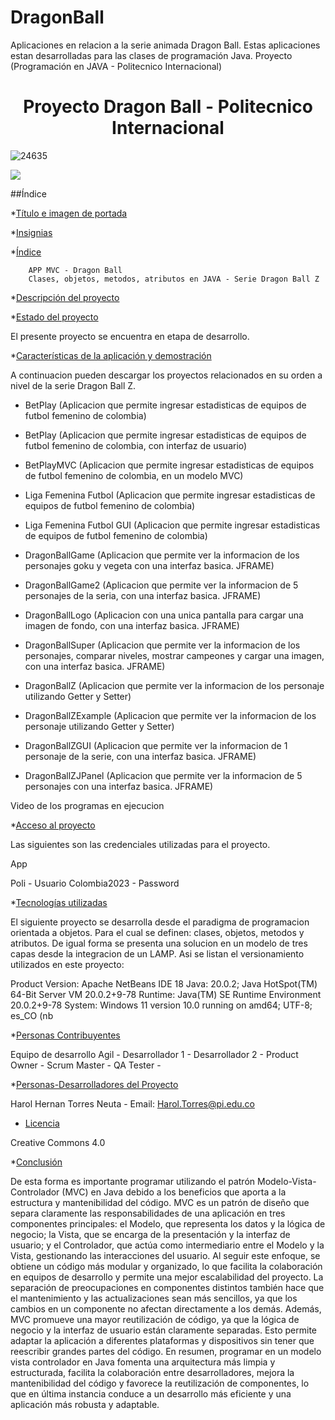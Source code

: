 # DragonBall
Aplicaciones en relacion a la serie animada Dragon Ball. Estas aplicaciones estan desarrolladas para las clases de programación Java. 
Proyecto (Programación en JAVA - Politecnico Internacional) 

<h1 align="center"> Proyecto Dragon Ball - Politecnico Internacional </h1>


![24635](https://github.com/Harol003/DragonBall/assets/66041310/4d65702b-8d69-42b6-921f-c22a3e51d076)




   <img src="https://img.shields.io/badge/STATUS-EN%20DESAROLLO-green">
 </p>
 



##Índice

*[Título e imagen de portada](#Título-e-imagen-de-portada)

*[Insignias](#insignias)

*[Índice](#índice)

        APP MVC - Dragon Ball 
        Clases, objetos, metodos, atributos en JAVA - Serie Dragon Ball Z

*[Descripción del proyecto](#descripción-del-proyecto)

*[Estado del proyecto](#Estado-del-proyecto)

El presente proyecto se encuentra en etapa de desarrollo.

*[Características de la aplicación y demostración](#Características-de-la-aplicación-y-demostración)

A continuacion pueden descargar los proyectos relacionados en su orden a nivel de la serie Dragon Ball Z.

- BetPlay (Aplicacion que permite ingresar estadisticas de equipos de futbol femenino de colombia)
- BetPlay (Aplicacion que permite ingresar estadisticas de equipos de futbol femenino de colombia, con interfaz de usuario)
- BetPlayMVC (Aplicacion que permite ingresar estadisticas de equipos de futbol femenino de colombia, en un modelo MVC)
- Liga Femenina Futbol (Aplicacion que permite ingresar estadisticas de equipos de futbol femenino de colombia)
- Liga Femenina Futbol GUI (Aplicacion que permite ingresar estadisticas de equipos de futbol femenino de colombia)

- DragonBallGame        (Aplicacion que permite ver la informacion de los personajes goku y vegeta con una interfaz basica. JFRAME)
- DragonBallGame2       (Aplicacion que permite ver la informacion de 5 personajes de la seria, con una interfaz basica. JFRAME)
- DragonBallLogo        (Aplicacion con una unica pantalla para cargar una imagen de fondo, con una interfaz basica. JFRAME)
- DragonBallSuper       (Aplicacion que permite ver la informacion de los personajes, comparar niveles, mostrar campeones  y cargar una imagen, con una interfaz basica. JFRAME)
- DragonBallZ           (Aplicacion que permite ver la informacion de los personaje utilizando Getter y Setter)
- DragonBallZExample    (Aplicacion que permite ver la informacion de los personaje utilizando Getter y Setter) 
- DragonBallZGUI        (Aplicacion que permite ver la informacion de 1 personaje de la serie, con una interfaz basica. JFRAME)
- DragonBallZJPanel     (Aplicacion que permite ver la informacion de 5 personajes con una interfaz basica. JFRAME)


Video de los programas en ejecucion



*[Acceso al proyecto](#acceso-proyecto)

Las siguientes son las credenciales utilizadas para el proyecto.

App

   Poli - Usuario
   Colombia2023   - Password

*[Tecnologías utilizadas](#tecnologías-utilizadas)

El siguiente proyecto se desarrolla desde el paradigma de programacion orientada a objetos. Para el cual se definen: clases, objetos, metodos y atributos. De igual forma se presenta una solucion en un modelo de tres capas desde la integracion de un LAMP. Asi se listan el versionamiento utilizados en este proyecto: 

Product Version: Apache NetBeans IDE 18
Java: 20.0.2; Java HotSpot(TM) 64-Bit Server VM 20.0.2+9-78
Runtime: Java(TM) SE Runtime Environment 20.0.2+9-78
System: Windows 11 version 10.0 running on amd64; UTF-8; es_CO (nb


*[Personas Contribuyentes](#personas-contribuyentes)

Equipo de desarrollo Agil  - 
Desarrollador 1            -
Desarrollador 2            -
Product Owner              -
Scrum Master               -
QA Tester                  -

*[Personas-Desarrolladores del Proyecto](#personas-desarrolladores)

Harol Hernan Torres Neuta - Email: Harol.Torres@pi.edu.co

* [Licencia](#licencia)

Creative Commons 4.0

*[Conclusión](#conclusión)

De esta forma es importante programar utilizando el patrón Modelo-Vista-Controlador (MVC) en Java debido a los beneficios que aporta a la estructura y mantenibilidad del código. MVC es un patrón de diseño que separa claramente las responsabilidades de una aplicación en tres componentes principales: el Modelo, que representa los datos y la lógica de negocio; la Vista, que se encarga de la presentación y la interfaz de usuario; y el Controlador, que actúa como intermediario entre el Modelo y la Vista, gestionando las interacciones del usuario. Al seguir este enfoque, se obtiene un código más modular y organizado, lo que facilita la colaboración en equipos de desarrollo y permite una mejor escalabilidad del proyecto. La separación de preocupaciones en componentes distintos también hace que el mantenimiento y las actualizaciones sean más sencillos, ya que los cambios en un componente no afectan directamente a los demás. Además, MVC promueve una mayor reutilización de código, ya que la lógica de negocio y la interfaz de usuario están claramente separadas. Esto permite adaptar la aplicación a diferentes plataformas y dispositivos sin tener que reescribir grandes partes del código. En resumen, programar en un modelo vista controlador en Java fomenta una arquitectura más limpia y estructurada, facilita la colaboración entre desarrolladores, mejora la mantenibilidad del código y favorece la reutilización de componentes, lo que en última instancia conduce a un desarrollo más eficiente y una aplicación más robusta y adaptable.
